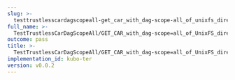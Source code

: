 ```yaml
---
slug: >-
  testtrustlesscardagscopeall-get_car_with_dag-scope-all_of_unixfs_directory_with_multiple_files_(format-car)-header_content-type
full_name: >-
  TestTrustlessCarDagScopeAll/GET_CAR_with_dag-scope=all_of_UnixFS_directory_with_multiple_files_(format=car)/Header_Content-Type
outcome: pass
title: >-
  TestTrustlessCarDagScopeAll/GET_CAR_with_dag-scope=all_of_UnixFS_directory_with_multiple_files_(format=car)/Header_Content-Type
implementation_id: kubo-ter
version: v0.0.2
---
```



